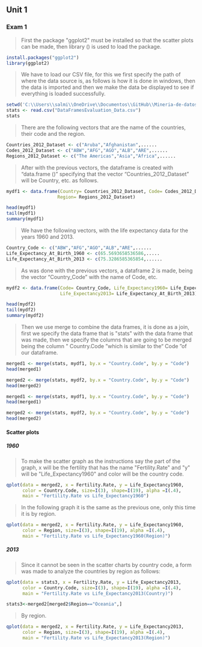 ## Unit 1

### Exam 1

>First the package "ggplot2" must be installed so that the scatter plots can be made, then library () is used to load the package.

```r
install.packages("ggplot2")
library(ggplot2)
```

>We have to load our CSV file, for this we first specify the path of where the data source is, as follows is how it is done in windows, then the data is imported and then we make the data be displayed to see if everything is loaded successfully.

```r
setwd('C:\\Users\\salmi\\OneDrive\\Documentos\\GitHub\\Mineria-de-datos\\Evaluation')
stats <- read.csv("DataFramesEvaluation_Data.csv")
stats
```

>There are the following vectors that are the name of the countries, their code and the region.

```r
Countries_2012_Dataset <- c("Aruba","Afghanistan",......
Codes_2012_Dataset <- c("ABW","AFG","AGO","ALB","ARE",......
Regions_2012_Dataset <- c("The Americas","Asia","Africa",......
```

>After with the previous vectors, the dataframe is created with “data.frame ()” specifying that the vector “Countries_2012_Dataset” will be Country, etc. as follows.

```r
mydf1 <- data.frame(Country= Countries_2012_Dataset, Code= Codes_2012_Dataset,
                   Region= Regions_2012_Dataset)

head(mydf1)
tail(mydf1)
summary(mydf1)
```

>We have the following vectors, with the life expectancy data for the years 1960 and 2013.

```r
Country_Code <- c("ABW","AFG","AGO","ALB","ARE",......
Life_Expectancy_At_Birth_1960 <- c(65.5693658536586,.....
Life_Expectancy_At_Birth_2013 <- c(75.3286585365854,......
```

>As was done with the previous vectors, a dataframe 2 is made, being the vector “Country_Code” with the name of Code, etc.

```r
mydf2 <- data.frame(Code= Country_Code, Life_Expectancy1960= Life_Expectancy_At_Birth_1960,
                    Life_Expectancy2013= Life_Expectancy_At_Birth_2013)

head(mydf2)
tail(mydf2)
summary(mydf2)
```

>Then we use merge to combine the data frames, it is done as a join, first we specify the data frame that is "stats" with the data frame that was made, then we specify the columns that are going to be merged being the column " Country.Code ”which is similar to the“ Code ”of our dataframe.

```r
merged1 <- merge(stats, mydf1, by.x = "Country.Code", by.y = "Code")
head(merged1)

merged2 <- merge(stats, mydf2, by.x = "Country.Code", by.y = "Code")
head(merged2)
```

```r
merged1 <- merge(stats, mydf1, by.x = "Country.Code", by.y = "Code")
head(merged1)

merged2 <- merge(stats, mydf2, by.x = "Country.Code", by.y = "Code")
head(merged2)
```

#### Scatter plots

##### 1960

>To make the scatter graph as the instructions say the part of the graph, x will be the fertility that has the name "Fertility.Rate" and "y" will be "Life_Expectancy1960" and color will be the country code.

```r
qplot(data = merged2, x = Fertility.Rate, y = Life_Expectancy1960,
      color = Country.Code, size=I(3), shape=I(19), alpha =I(.4), 
      main = "Fertility.Rate vs Life_Expectancy1960")
```

>In the following graph it is the same as the previous one, only this time it is by region.

```r
qplot(data = merged2, x = Fertility.Rate, y = Life_Expectancy1960,
      color = Region, size=I(3), shape=I(19), alpha =I(.4), 
      main = "Fertility.Rate vs Life_Expectancy1960(Region)")
```
##### 2013

>Since it cannot be seen in the scatter charts by country code, a form was made to analyze the countries by region as follows:

```r
qplot(data = stats3, x = Fertility.Rate, y = Life_Expectancy2013,
      color = Country.Code, size=I(3), shape=I(19), alpha =I(.4), 
      main = "Fertility.Rate vs Life_Expectancy2013(Country)")

stats3<-merged2[merged2$Region=="Oceania",]
```

>By region.

```r
qplot(data = merged2, x = Fertility.Rate, y = Life_Expectancy2013,
      color = Region, size=I(3), shape=I(19), alpha =I(.4), 
      main = "Fertility.Rate vs Life_Expectancy2013(Region)")
```

